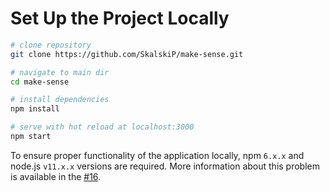 # Set Up the Project Locally

```bash
# clone repository
git clone https://github.com/SkalskiP/make-sense.git

# navigate to main dir
cd make-sense

# install dependencies
npm install

# serve with hot reload at localhost:3000
npm start
```
To ensure proper functionality of the application locally, npm `6.x.x` and node.js `v11.x.x` versions are required. More information about this problem is available in the [#16][1].

[1]: https://github.com/SkalskiP/make-sense/issues/16

